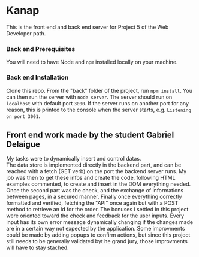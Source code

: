 # Kanap #

This is the front end and back end server for Project 5 of the Web Developer path.

### Back end Prerequisites ###

You will need to have Node and `npm` installed locally on your machine.

### Back end Installation ###

Clone this repo. From the "back" folder of the project, run `npm install`. You 
can then run the server with `node server`. 
The server should run on `localhost` with default port `3000`. If the
server runs on another port for any reason, this is printed to the
console when the server starts, e.g. `Listening on port 3001`.

## Front end work made by the student Gabriel Delaigue ##

My tasks were to dynamically insert and control datas.</br>
The data store is implemented directly in the backend part, and can be reached with a fetch (GET verb) on the port the backend server runs.
My job was then to get these infos and create the code, following HTML examples commented, to create and insert in the DOM everything needed.
Once the second part was the check, and the exchange of informations between pages, in a secured manner.
Finally once everything correctly formatted and verified, fetching the "API" once again but with a POST method to retrieve an id for the order.
The bonuses i settled in this project were oriented toward the check and feedback for the user inputs.
Every input has its own error message dynamically changing if the changes made are in a certain way not expected by the application.
Some improvments could be made by adding popups to confirm actions, but since this project still needs to be generally validated byt he grand jury, those improvments will have to stay stached.
